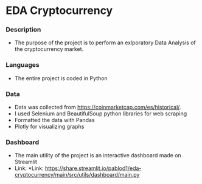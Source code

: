 # EDA Cryptocurrency

### Description
* The purpose of the project is to perform an exlporatory Data Analysis of the cryptocurrency market.

### Languages
* The entire project is coded in Python

### Data
* Data was collected from https://coinmarketcap.com/es/historical/. 
* I used Selenium and BeautifulSoup python libraries for web scraping
* Formatted the data with Pandas
* Plotly for visualizing graphs

### Dashboard
* The main utility of the project is an interactive dashboard made on Streamlit
* Link: *Link: https://share.streamlit.io/pablod1/eda-cryptocurrency/main/src/utils/dashboard/main.py

